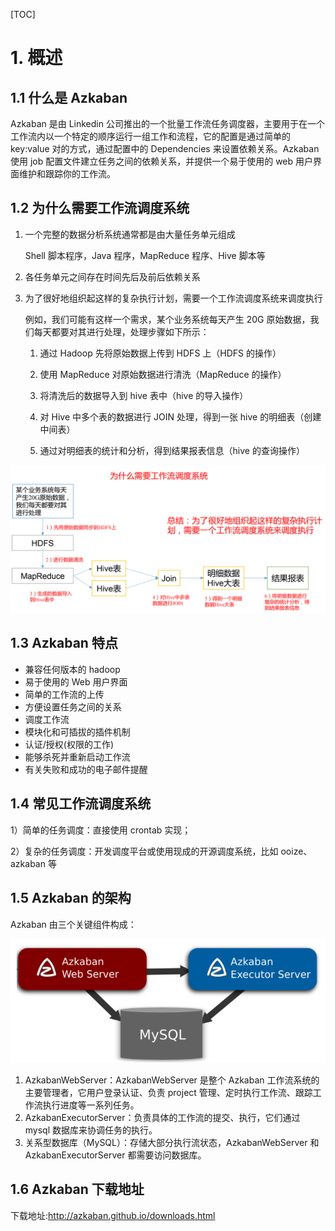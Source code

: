 [TOC]

# 1. **概述**

## 1.1  **什么是** **Azkaban**

Azkaban 是由 Linkedin 公司推出的一个批量工作流任务调度器，主要用于在一个工作流内以一个特定的顺序运行一组工作和流程，它的配置是通过简单的 key:value 对的方式，通过配置中的 Dependencies 来设置依赖关系。Azkaban 使用 job 配置文件建立任务之间的依赖关系，并提供一个易于使用的 web 用户界面维护和跟踪你的工作流。

## 1.2 **为什么需要工作流调度系统**

1. 一个完整的数据分析系统通常都是由大量任务单元组成

   Shell 脚本程序，Java 程序，MapReduce 程序、Hive 脚本等

2. 各任务单元之间存在时间先后及前后依赖关系

3. 为了很好地组织起这样的复杂执行计划，需要一个工作流调度系统来调度执行

   例如，我们可能有这样一个需求，某个业务系统每天产生 20G 原始数据，我们每天都要对其进行处理，处理步骤如下所示：

   1) 通过 Hadoop 先将原始数据上传到 HDFS 上（HDFS 的操作）

   2) 使用 MapReduce 对原始数据进行清洗（MapReduce 的操作）

   3) 将清洗后的数据导入到 hive 表中（hive 的导入操作）

   4) 对 Hive 中多个表的数据进行 JOIN 处理，得到一张 hive 的明细表（创建中间表）

   5) 通过对明细表的统计和分析，得到结果报表信息（hive 的查询操作）

![image-20210127093838832](./images/1.png)

## 1.3 **Azkaban** **特点**

+ 兼容任何版本的 hadoop
+ 易于使用的 Web 用户界面
+ 简单的工作流的上传
+ 方便设置任务之间的关系
+ 调度工作流
+ 模块化和可插拔的插件机制
+ 认证/授权(权限的工作)
+ 能够杀死并重新启动工作流
+ 有关失败和成功的电子邮件提醒

## 1.4 **常见工作流调度系统**

1）简单的任务调度：直接使用 crontab 实现；

2）复杂的任务调度：开发调度平台或使用现成的开源调度系统，比如 ooize、azkaban 等

## 1.5 **Azkaban** **的架构**

Azkaban 由三个关键组件构成：

![image-20210127094035733](./images/2.png)

1. AzkabanWebServer：AzkabanWebServer 是整个 Azkaban 工作流系统的主要管理者，它用户登录认证、负责 project 管理、定时执行工作流、跟踪工作流执行进度等一系列任务。
2. AzkabanExecutorServer：负责具体的工作流的提交、执行，它们通过 mysql 数据库来协调任务的执行。
3. 关系型数据库（MySQL）：存储大部分执行流状态，AzkabanWebServer 和AzkabanExecutorServer 都需要访问数据库。

## 1.6 **Azkaban** **下载地址**

下载地址:http://azkaban.github.io/downloads.html

